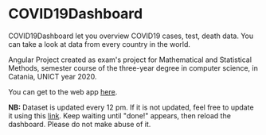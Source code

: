 # COVID19Dashboard

COVID19Dashboard let you overview COVID19 cases, test, death data. You can take a look at data from every country in the world.

Angular Project created as exam's project for Mathematical and Statistical Methods, semester course of the three-year degree in computer science, in Catania, UNICT year 2020.

You can get to the web app [here](https://warcreed.github.io/COVID19-Dashboard/ "COVID19 Dashboard").

**NB:** Dataset is updated every 12 pm. If it is not updated, feel free to update it using this [link](https://metodicovid19data.altervista.org/api/requestDataFromRemote.php "dataset update").
Keep waiting until "done!" appears, then reload the dashboard. Please do not make abuse of it.
